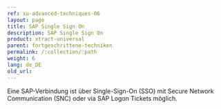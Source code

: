 ```yaml
---
ref: xu-advanced-techniques-06
layout: page
title: SAP Single Sign On
description: SAP Single Sign On
product: xtract-universal
parent: fortgeschrittene-techniken
permalink: /:collection/:path
weight: 6
lang: de_DE
old_url: 
---
```


Eine SAP-Verbindung ist über Single-Sign-On (SSO) mit Secure Network Communication (SNC) oder via SAP Logon Tickets möglich. 